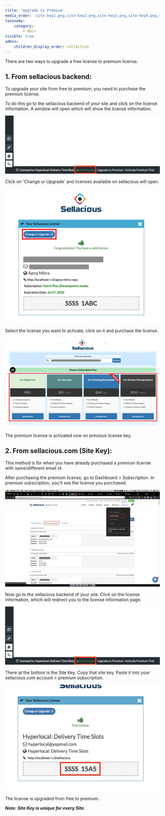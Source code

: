 ```yaml
---
title: 'Upgrade to Premium'
media_order: 'site-key1.png,site-key2.png,site-key3.png,site-key4.png,site-key5.png'
taxonomy:
    category:
        - docs
visible: true
admin:
    children_display_order: collection
---
```


There are two ways to upgrade a free license to premium license.

## **1. From sellacious backend:**

To upgrade your site from free to premium, you need to purchase the premium license.  

To do this go to the sellacious backend of your site and click on the license information. A window will open which will show the license information.  

![](site-key1.png)

Click on 'Change or Upgrade' and licenses available on sellacious will open.

![](site-key2.png)

Select the license you want to activate, click on it and purchase the license.  

![](site-key3.png)

The premium license is activated now on previous license key.

## **2. From sellacious.com (Site Key):**

This method is for when you have already purchased a premium license with same/different email id.  

After purchasing the premium license, go to Dashboard > Subscription. In premium subscription, you'll see the license you purchased.  

![](site-key4.png)

Now go to the sellacious backend of your site. Click on the license information, which will redirect you to the license information page.  

![](site-key1.png)

There at the bottom is the Site Key. Copy that site key. Paste it into your sellacious.com account > premium subscription.  

![](site-key5.png)

The license is upgraded from free to premium.

_**Note: Site Key is unique for every Site.**_